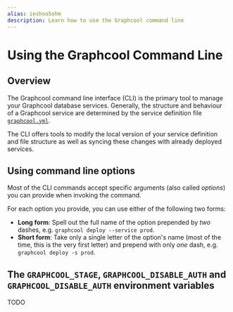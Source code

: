 ```yaml
---
alias: ieshoo5ohm
description: Learn how to use the Graphcool command line
---
```


# Using the Graphcool Command Line

## Overview

The Graphcool command line interface (CLI) is the primary tool to manage your Graphcool database services. Generally, the structure and behaviour of a Graphcool service are determined by the service definition file [`graphcool.yml`](!alias-foatho8aip).

The CLI offers tools to modify the local version of your service definition and file structure as well as syncing these changes with already deployed services.

## Using command line options

Most of the CLI commands accept specific arguments (also called _options_) you can provide when invoking the command.

For each option you provide, you can use either of the following two forms:

- **Long form**: Spell out the full name of the option prepended by _two_ dashes, e.g. `graphcool deploy --service prod`.
- **Short form**: Take only a single letter of the option's name (most of the time, this is the very first letter) and prepend with only _one_ dash, e.g. `graphcool deploy -s prod`.

## The `GRAPHCOOL_STAGE`, `GRAPHCOOL_DISABLE_AUTH` and `GRAPHCOOL_DISABLE_AUTH` environment variables

TODO